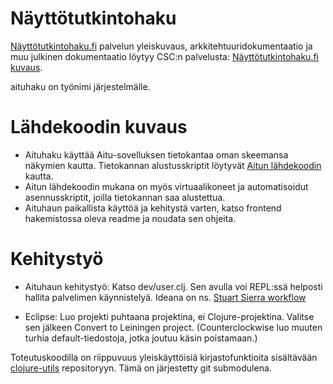 Näyttötutkintohaku
==================

[Näyttötutkintohaku.fi](http://www.nayttotutkintohaku.fi/) palvelun yleiskuvaus, arkkitehtuuridokumentaatio ja muu julkinen dokumentaatio löytyy CSC:n palvelusta: [Näyttötutkintohaku.fi kuvaus](https://confluence.csc.fi/pages/viewpage.action?pageId=58826670).

aituhaku on työnimi järjestelmälle.

# Lähdekoodin kuvaus

* Aituhaku käyttää Aitu-sovelluksen tietokantaa oman skeemansa näkymien kautta. Tietokannan alustusskriptit löytyvät [Aitun lähdekoodin](https://github.com/Opetushallitus/aitu) kautta.
* Aitun lähdekoodin mukana on myös virtuaalikoneet ja automatisoidut asennusskriptit, joilla tietokannan saa alustettua. 
* Aituhaun paikallista käyttöä ja kehitystä varten, katso frontend hakemistossa oleva readme ja noudata sen ohjeita.

# Kehitystyö

* Aituhaun kehitystyö: Katso dev/user.clj. Sen avulla voi REPL:ssä helposti hallita palvelimen käynnistelyä. 
 Ideana on ns. [Stuart Sierra workflow](http://thinkrelevance.com/blog/2013/06/04/clojure-workflow-reloaded)

* Eclipse: Luo projekti puhtaana projektina, ei Clojure-projektina. Valitse sen jälkeen Convert to Leiningen project.
   (Counterclockwise luo muuten turhia default-tiedostoja, jotka joutuu käsin poistamaan.)

Toteutuskoodilla on riippuvuus yleiskäyttöisiä kirjastofunktioita sisältävään [clojure-utils](https://github.com/Opetushallitus/clojure-utils) repositoryyn. Tämä on järjestetty git submodulena.



